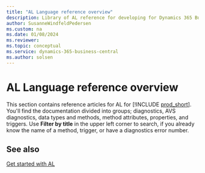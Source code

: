 ```yaml
---
title: "AL Language reference overview"
description: Library of AL reference for developing for Dynamics 365 Business Central
author: SusanneWindfeldPedersen
ms.custom: na
ms.date: 01/08/2024
ms.reviewer: 
ms.topic: conceptual
ms.service: dynamics-365-business-central
ms.author: solsen
---
```


# AL Language reference overview

This section contains reference articles for AL for [!INCLUDE [prod_short](includes/prod_short.md)]. You'll find the documentation divided into groups; diagnostics, AVS diagnostics, data types and methods, method attributes, properties, and triggers. Use **Filter by title** in the upper left corner to search, if you already know the name of a method, trigger, or have a diagnostics error number.

## See also

[Get started with AL](devenv-getting-started.md)
